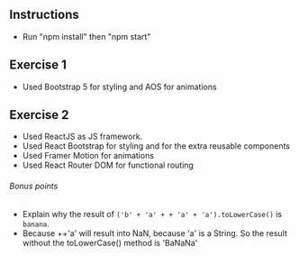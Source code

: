 Instructions
---
* Run "npm install" then "npm start"


Exercise 1
---
* Used Bootstrap 5 for styling and AOS for animations


Exercise 2
---
* Used ReactJS as JS framework. 
* Used React Bootstrap for styling and for the extra reusable components
* Used Framer Motion for animations
* Used React Router DOM for functional routing


###### Bonus points
* Explain why the result of `('b' + 'a' + + 'a' + 'a').toLowerCase()` is `banana`.
* Because ++'a' will result into NaN, because 'a' is a String. So the result without the toLowerCase() method is 'BaNaNa' 

